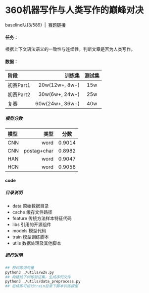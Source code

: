 # 360机器写作与人类写作的巅峰对决
baseline队(3/589)&nbsp;&nbsp;|&nbsp;&nbsp;[赛题链接](http://www.datafountain.cn/#/competitions/276/intro)

#### 任务：
根据上下文语法语义的一致性与连续性，判断文章是否为人类写作。

#### 数据：

| 阶段      |     训练集 |   测试集   |
| :-------- | --------:| :------: |
| 初赛Part1    |   20w(12w+, 8w-) |  15w  |
| 初赛Part2    |   30w(6w+, 24w-) |  25w  |
| 复赛    |   60w(24w+, 36w-) |  40w  |

##### 模型分数

| 模型      |     类型 |   分数   |
| :-------- | --------:| :------: |
| CNN    |   word |  0.9014  |
| CNN    |   postag+char |  0.8982  |
| HAN    |   word |  0.9047  |
| HCN    |   word |  0.9056  |

#### code
##### 目录说明
* data 原始数据目录
* cache 缓存文件路径
* feature 传统方法样本特征代码
* libs 引用的开源组件
* models 模型代码
* train 模型训练脚本
* utils 数据处理及其他脚本

##### 运行说明
```bash
## 预训练词向量
python3 ./utils/w2v.py
## 构建线下训练验证集，生成序列文件
python3 ./utils/data_preprocess.py
## 后续即可运行train目录下脚本训练模型
```
